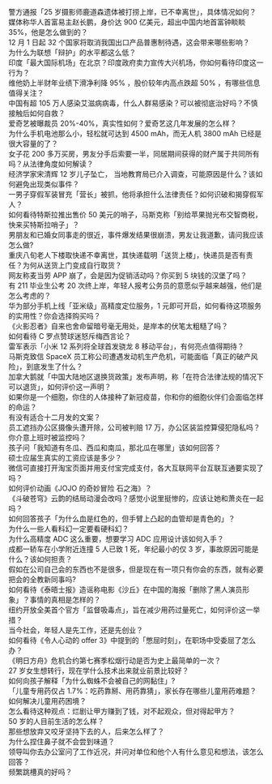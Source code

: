 警方通报「25 岁摄影师鹿道森遗体被打捞上岸，已不幸离世」，具体情况如何？  
媒体称华人首富易主赵长鹏，身价达 900 亿美元，超出中国内地首富钟睒睒 35%，他是怎么做到的？  
12 月 1 日起 32 个国家将取消我国出口产品普惠制待遇，这会带来哪些影响？  
为什么为联想「辩护」的水平都这么低？  
印度「最大国际机场」在北京？印度政府卖力宣传大兴机场，你如何看待印度这一行为？  
维他奶上半财年业绩下滑净利降 95% ，股价较年内高点跌超 50% ，有哪些信息值得关注？  
中国有超 105 万人感染艾滋病病毒，什么人群易感染？可以被彻底治好吗？不慎接触后如何自救？  
爱奇艺被曝裁员 20%-40%，真实性如何？爱奇艺这几年发展的怎么样？  
为什么手机电池那么小，轻松就可达到 4500 mAh，而无人机 3800 mAh 已经是很大容量的了？  
女子花 200 多万买房，男友分手后索要一半，同居期间获得的财产属于共同所有吗？从法律角度如何解读？  
经济学家宋清辉 12 岁儿子坠亡， 当地教育局已介入调查，可能原因是什么？该如何避免出现类似事件？  
一男子穿假军装冒充「营长」被抓，他将承担什么法律责任？如何识破和揭穿假军人？  
如何看待特斯拉推出售价 50 美元的哨子，马斯克称「别给苹果抛光布交智商税，快来买特斯拉哨子」？  
男朋友和已婚女同事走的很近，事件爆发结果很崩溃，男友让我道歉，请问我应该怎么做?  
重庆八旬老人下楼取快递不幸离世，其快递载明「送货上楼」，快递员是否有责任？为何从送货上门变成自行取货？  
网友称麦当劳 APP 崩了，会是因为促销活动吗？你买到 5 块钱的汉堡了吗？  
有 211 毕业生公考 20 次终上岸，年轻人报考公务员的意愿似乎越来越强，他们是怎么考虑的？  
华为部分手机上线「亚米级」高精度定位服务，1 元即可开启，如何看待这项服务的实用性？你会选择购买吗？  
《火影忍者》自来也舍命留暗号毫无用处，是岸本的伏笔太粗糙了吗？  
如何看待 C 罗点赞球迷怒斥梅西言论？  
雷军表示「小米 12 系列将全球首发骁龙 8 移动平台」，有何亮点值得期待？  
马斯克致信 SpaceX 员工称公司遭遇发动机生产危机，可能面临「真正的破产风险」，到底发生了什么？  
加拿大鹅就「中国大陆地区退换货政策」发布声明，称「在符合法律法规的情况下可以退货」，如何评价这一声明？  
如果你是一个细胞，你住的人体接种了新冠疫苗，你和你的细胞伙伴们会面临怎样的命运？  
有没有适合十二月发的文案？  
员工遮挡办公区摄像头遭开除，公司被判赔 17 万，办公区装监控算侵犯隐私吗？你介意上班时被监控吗？  
孩子问「我知道有冬瓜、西瓜和南瓜，那北瓜在哪里」该如何回答？  
硕士应届生真实的工资应该是多少？  
微信可直接打开淘宝页面并用支付宝完成支付，各大互联网平台互联互通要实现了吗？  
如何评价动画《JOJO 的奇妙冒险 石之海》？  
《斗破苍穹》云韵的结局动漫会改吗？感觉小说里挺惨的，应该让她和萧炎在一起吗？  
如何回答孩子「为什么血是红色的，但手臂上凸起的血管却是青色的」？  
为什么一些人看科幻一定要看硬科幻？  
为什么高精度 ADC 这么重要，想要学习 ADC 应用设计该如何入手？  
成都一轿车在小学附近连撞 5 人已致 1 死，年纪最小的仅 3 岁，事故原因可能是什么？该如何担责？  
假如在公司自己会的东西也不是很多，但是现在有一项只有你会的东西，就有必要把会的全教新同事吗?  
如何看待《泰晤士报》造谣称电影《沙丘》在中国的海报「删除了黑人演员形象」？事情的真相是怎样的？  
纽约开放全美首个官方「监督吸毒点」，旨在减少用药过量死亡，如何评价这一举措？  
当今社会，年轻人是先工作，还是先创业？  
如何看待《令人心动的 offer 3》中提到的「憋屈时刻」，在职场中受委屈了怎么办？  
《明日方舟》危机合约第七赛季松烟行动是否为史上最简单的一次？  
27 岁女生想转行，现在学什么技术出来就业前景比较好？  
如何向孩子解释「为什么蜘蛛不会被自己的网黏住」?  
「儿童专用药仅占 1.7%：吃药靠掰、用药靠猜」，家长存在哪些儿童用药难题？如何解决儿童用药困境？  
怎么看待这种观点：烂剧让甲方赚到了钱，对不起观众，但对得起甲方？  
50 岁的人目前生活的怎么样？  
那些想放弃又咬牙坚持下去的人，后来怎么样了？  
为什么捏住鼻子就不会尝到味道？  
领导叫你去办公室问了工作近况，并问对单位和他个人有什么意见和想法，该怎么回答？  
频繁跳槽真的好吗？  
